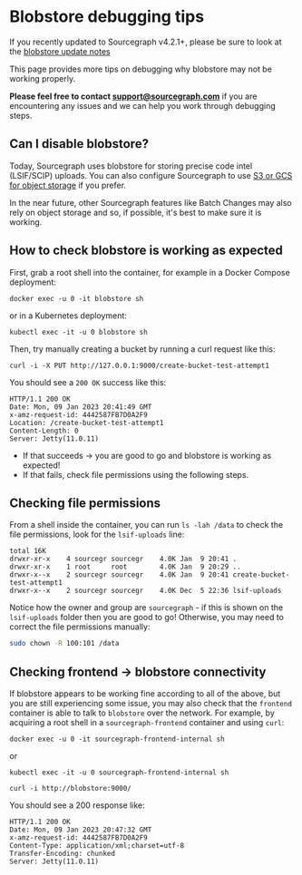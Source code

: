 # Blobstore debugging tips

If you recently updated to Sourcegraph v4.2.1+, please be sure to look at the [blobstore update notes](blobstore_update_notes.md)

This page provides more tips on debugging why blobstore may not be working properly.

**Please feel free to contact support@sourcegraph.com** if you are encountering any issues and we can help you work through debugging steps.

## Can I disable blobstore?

Today, Sourcegraph uses blobstore for storing precise code intel (LSIF/SCIP) uploads. You can also configure Sourcegraph to use [S3 or GCS for object storage](../external_services/object_storage.md) if you prefer.

In the near future, other Sourcegraph features like Batch Changes may also rely on object storage and so, if possible, it's best to make sure it is working.

## How to check blobstore is working as expected

First, grab a root shell into the container, for example in a Docker Compose deployment:

```
docker exec -u 0 -it blobstore sh
```

or in a Kubernetes deployment:

```
kubectl exec -it -u 0 blobstore sh
```

Then, try manually creating a bucket by running a curl request like this:

```
curl -i -X PUT http://127.0.0.1:9000/create-bucket-test-attempt1
```

You should see a `200 OK` success like this:

```
HTTP/1.1 200 OK
Date: Mon, 09 Jan 2023 20:41:49 GMT
x-amz-request-id: 4442587FB7D0A2F9
Location: /create-bucket-test-attempt1
Content-Length: 0
Server: Jetty(11.0.11)
```

* If that succeeds -> you are good to go and blobstore is working as expected!
* If that fails, check file permissions using the following steps.

## Checking file permissions

From a shell inside the container, you can run `ls -lah /data` to check the file permissions, look for the `lsif-uploads` line:

```
total 16K    
drwxr-xr-x    4 sourcegr sourcegr    4.0K Jan  9 20:41 .
drwxr-xr-x    1 root     root        4.0K Jan  9 20:29 ..
drwxr-x--x    2 sourcegr sourcegr    4.0K Jan  9 20:41 create-bucket-test-attempt1
drwxr-x--x    2 sourcegr sourcegr    4.0K Dec  5 22:36 lsif-uploads
```

Notice how the owner and group are `sourcegraph` - if this is shown on the `lsif-uploads` folder then you are good to go! Otherwise, you may need to correct the file permissions manually:

```sh
sudo chown -R 100:101 /data
```

## Checking frontend -> blobstore connectivity

If blobstore appears to be working fine according to all of the above, but you are still experiencing some issue, you may also check that the `frontend` container is able to talk to `blobstore` over the network. For example, by acquiring a root shell in a `sourcegraph-frontend` container and using `curl`:

```
docker exec -u 0 -it sourcegraph-frontend-internal sh
```
or

```
kubectl exec -it -u 0 sourcegraph-frontend-internal sh
```


```
curl -i http://blobstore:9000/
```

You should see a 200 response like:

```
HTTP/1.1 200 OK
Date: Mon, 09 Jan 2023 20:47:32 GMT
x-amz-request-id: 4442587FB7D0A2F9
Content-Type: application/xml;charset=utf-8
Transfer-Encoding: chunked
Server: Jetty(11.0.11)
```
